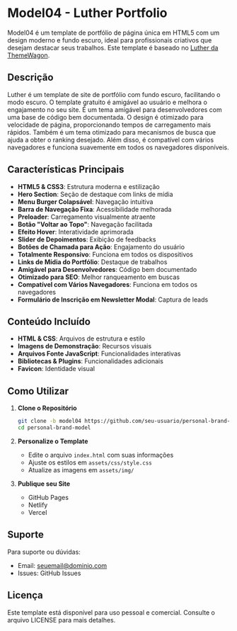 # Model04 - Luther Portfolio

Model04 é um template de portfólio de página única em HTML5 com um design moderno e fundo escuro, ideal para profissionais criativos que desejam destacar seus trabalhos. Este template é baseado no [Luther da ThemeWagon](https://themewagon.com/themes/luther/).

## Descrição

Luther é um template de site de portfólio com fundo escuro, facilitando o modo escuro. O template gratuito é amigável ao usuário e melhora o engajamento no seu site. É um tema amigável para desenvolvedores com uma base de código bem documentada. O design é otimizado para velocidade de página, proporcionando tempos de carregamento mais rápidos. Também é um tema otimizado para mecanismos de busca que ajuda a obter o ranking desejado. Além disso, é compatível com vários navegadores e funciona suavemente em todos os navegadores disponíveis.

## Características Principais

- **HTML5 & CSS3**: Estrutura moderna e estilização
- **Hero Section**: Seção de destaque com links de mídia
- **Menu Burger Colapsável**: Navegação intuitiva
- **Barra de Navegação Fixa**: Acessibilidade melhorada
- **Preloader**: Carregamento visualmente atraente
- **Botão "Voltar ao Topo"**: Navegação facilitada
- **Efeito Hover**: Interatividade aprimorada
- **Slider de Depoimentos**: Exibição de feedbacks
- **Botões de Chamada para Ação**: Engajamento do usuário
- **Totalmente Responsivo**: Funciona em todos os dispositivos
- **Links de Mídia do Portfólio**: Destaque de trabalhos
- **Amigável para Desenvolvedores**: Código bem documentado
- **Otimizado para SEO**: Melhor ranqueamento em buscas
- **Compatível com Vários Navegadores**: Funciona em todos os navegadores
- **Formulário de Inscrição em Newsletter Modal**: Captura de leads

## Conteúdo Incluído

- **HTML & CSS**: Arquivos de estrutura e estilo
- **Imagens de Demonstração**: Recursos visuais
- **Arquivos Fonte JavaScript**: Funcionalidades interativas
- **Bibliotecas & Plugins**: Funcionalidades adicionais
- **Favicon**: Identidade visual

## Como Utilizar

1. **Clone o Repositório**
   ```bash
   git clone -b model04 https://github.com/seu-usuario/personal-brand-model.git
   cd personal-brand-model
   ```

2. **Personalize o Template**
   - Edite o arquivo `index.html` com suas informações
   - Ajuste os estilos em `assets/css/style.css`
   - Atualize as imagens em `assets/img/`

3. **Publique seu Site**
   - GitHub Pages
   - Netlify
   - Vercel

## Suporte

Para suporte ou dúvidas:
- Email: seuemail@dominio.com
- Issues: GitHub Issues

## Licença

Este template está disponível para uso pessoal e comercial. Consulte o arquivo LICENSE para mais detalhes.

